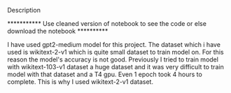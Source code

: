 Description   

*********** Use cleaned version of notebook to see the code or else download the notebook **********

I have used gpt2-medium model for this project. The dataset which i have used is wikitext-2-v1 which is quite small dataset to train model on. 
For this reason the model's accuracy is not good. Previously I tried to train model with wikitext-103-v1 dataset a huge dataset and it was very 
difficult to train model with that dataset and a T4 gpu. Even 1 epoch took 4 hours to complete. This is why I used wikitext-2-v1 dataset.
